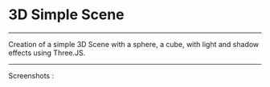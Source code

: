 # 3D Simple Scene



---



Creation of a simple 3D Scene with a sphere, a cube, with light and shadow effects using Three.JS.



---



Screenshots :


